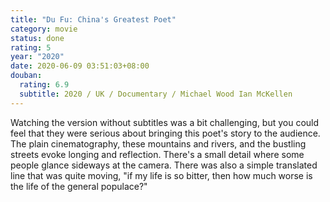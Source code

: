 ```yaml
---
title: "Du Fu: China's Greatest Poet"
category: movie
status: done
rating: 5
year: "2020"
date: 2020-06-09 03:51:03+08:00
douban:
  rating: 6.9
  subtitle: 2020 / UK / Documentary / Michael Wood Ian McKellen
---
```


Watching the version without subtitles was a bit challenging, but you could feel that they were serious about bringing this poet's story to the audience. The plain cinematography, these mountains and rivers, and the bustling streets evoke longing and reflection. There's a small detail where some people glance sideways at the camera. There was also a simple translated line that was quite moving, "if my life is so bitter, then how much worse is the life of the general populace?"
